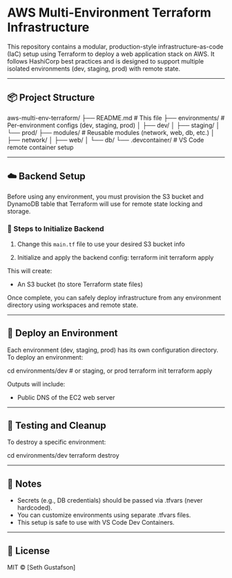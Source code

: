 # AWS Multi-Environment Terraform Infrastructure

This repository contains a modular, production-style infrastructure-as-code (IaC) setup using Terraform to deploy a web application stack on AWS. It follows HashiCorp best practices and is designed to support multiple isolated environments (dev, staging, prod) with remote state.

---

## 📦 Project Structure

aws-multi-env-terraform/
├── README.md # This file
├── environments/ # Per-environment configs (dev, staging, prod)
│ ├── dev/
│ ├── staging/
│ └── prod/
├── modules/ # Reusable modules (network, web, db, etc.)
│ ├── network/
│ ├── web/
│ └── db/
└── .devcontainer/ # VS Code remote container setup

---

## ☁️ Backend Setup

Before using any environment, you must provision the S3 bucket and DynamoDB table that Terraform will use for remote state locking and storage.

### 🔧 Steps to Initialize Backend

1. Change this `main.tf` file to use your desired S3 bucket info

2. Initialize and apply the backend config:
   terraform init
   terraform apply

This will create:

- An S3 bucket (to store Terraform state files)

Once complete, you can safely deploy infrastructure from any environment directory using workspaces and remote state.

---

## 🚀 Deploy an Environment

Each environment (dev, staging, prod) has its own configuration directory. To deploy an environment:

cd environments/dev # or staging, or prod
terraform init
terraform apply

Outputs will include:

- Public DNS of the EC2 web server

---

## 🧪 Testing and Cleanup

To destroy a specific environment:

cd environments/dev
terraform destroy

---

## 🧠 Notes

- Secrets (e.g., DB credentials) should be passed via .tfvars (never hardcoded).
- You can customize environments using separate .tfvars files.
- This setup is safe to use with VS Code Dev Containers.

---

## 📄 License

MIT © [Seth Gustafson]
